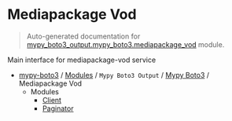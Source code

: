 # Mediapackage Vod

> Auto-generated documentation for [mypy_boto3_output.mypy_boto3.mediapackage_vod](https://github.com/vemel/mypy_boto3/blob/master/mypy_boto3_output/mypy_boto3/mediapackage_vod/__init__.py) module.

Main interface for mediapackage-vod service

- [mypy-boto3](../../../README.md#mypy_boto3) / [Modules](../../../MODULES.md#mypy-boto3-modules) / `Mypy Boto3 Output` / [Mypy Boto3](../index.md#mypy-boto3) / Mediapackage Vod
    - Modules
        - [Client](client.md#client)
        - [Paginator](paginator.md#paginator)
